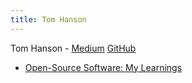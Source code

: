 ```yaml
---
title: Tom Hanson
---
```


Tom Hanson - [Medium](http://medium.com/@itomhanson) [GitHub](http://github.com/tmhn)

- [Open-Source Software: My Learnings](https://medium.com/@itomhanson/open-source-software-my-learnings-da1a712f9a25#.3el1e2t3o)